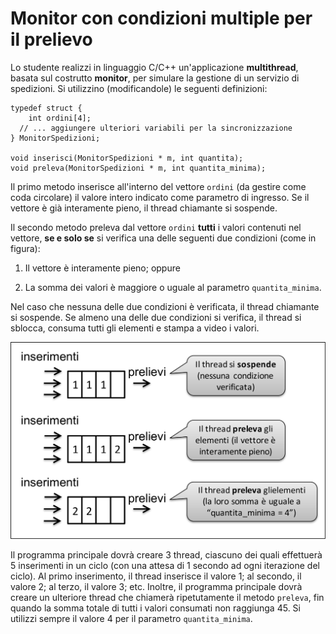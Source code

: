 Monitor con condizioni multiple per il prelievo
===============================================

Lo studente realizzi in linguaggio C/C++ un'applicazione
**multithread**, basata sul costrutto **monitor**, per simulare la
gestione di un servizio di spedizioni. Si utilizzino (modificandole) le
seguenti definizioni:


    typedef struct {
        int ordini[4];
      // ... aggiungere ulteriori variabili per la sincronizzazione
    } MonitorSpedizioni;

    void inserisci(MonitorSpedizioni * m, int quantita);
    void preleva(MonitorSpedizioni * m, int quantita_minima);

Il primo metodo inserisce all'interno del vettore `ordini` (da gestire
come coda circolare) il valore intero indicato come parametro di
ingresso. Se il vettore è già interamente pieno, il thread chiamante si
sospende.

Il secondo metodo preleva dal vettore `ordini` **tutti** i valori
contenuti nel vettore, **se e solo se** si verifica una delle seguenti
due condizioni (come in figura):

1.  Il vettore è interamente pieno; oppure

2.  La somma dei valori è maggiore o uguale al parametro
    `quantita_minima`.

Nel caso che nessuna delle due condizioni è verificata, il thread
chiamante si sospende. Se almeno una delle due condizioni si verifica,
il thread si sblocca, consuma tutti gli elementi e stampa a video i
valori.

![image](/images/ambiente_globale/produttore_consumatore/monitor_con_condizioni_multiple_per_il_prelievo.png)

Il programma principale dovrà creare 3 thread, ciascuno dei quali
effettuerà 5 inserimenti in un ciclo (con una attesa di 1 secondo ad
ogni iterazione del ciclo). Al primo inserimento, il thread inserisce il
valore 1; al secondo, il valore 2; al terzo, il valore 3; etc. Inoltre,
il programma principale dovrà creare un ulteriore thread che chiamerà
ripetutamente il metodo `preleva`, fin quando la somma totale di tutti i
valori consumati non raggiunga 45. Si utilizzi sempre il valore 4 per il
parametro `quantita_minima`.
